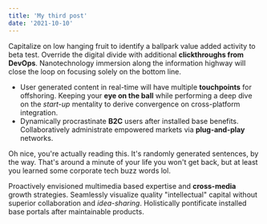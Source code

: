 ```yaml
---
title: 'My third post'
date: '2021-10-10'
---
```



Capitalize on low hanging fruit to identify a ballpark value added activity to beta test. Override the digital divide with additional **clickthroughs from DevOps**. Nanotechnology immersion along the information highway will close the loop on focusing solely on the bottom line.

*   User generated content in real-time will have multiple **touchpoints** for offshoring. Keeping your **eye on the ball** while performing a deep dive on the _start-up_ mentality to derive convergence on cross-platform integration.
*   Dynamically procrastinate **B2C** users after installed base benefits. Collaboratively administrate empowered markets via **plug-and-play** networks.

Oh nice, you're actually reading this. It's randomly generated sentences, by the way. That's around a minute of your life you won't get back, but at least you learned some corporate tech buzz words lol.

Proactively envisioned multimedia based expertise and **cross-media** growth strategies. Seamlessly visualize quality "intellectual" capital without superior collaboration and _idea-sharing_. Holistically pontificate installed base portals after maintainable products.